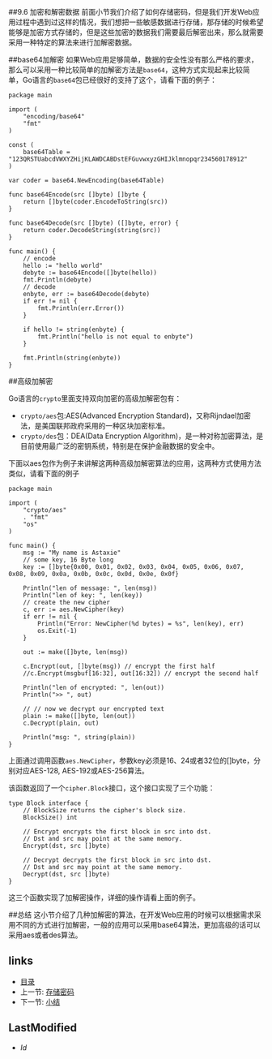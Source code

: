##9.6 加密和解密数据 
前面小节我们介绍了如何存储密码，但是我们开发Web应用过程中遇到过这样的情况，我们想把一些敏感数据进行存储，那存储的时候希望能够是加密方式存储的，但是这些加密的数据我们需要最后解密出来，那么就需要采用一种特定的算法来进行加解密数据。

##base64加解密
如果Web应用足够简单，数据的安全性没有那么严格的要求，那么可以采用一种比较简单的加解密方法是`base64`，这种方式实现起来比较简单，Go语言的`base64`包已经很好的支持了这个，请看下面的例子：

	package main

	import (
		"encoding/base64"
		"fmt"
	)

	const (
		base64Table = "123QRSTUabcdVWXYZHijKLAWDCABDstEFGuvwxyzGHIJklmnopqr234560178912"
	)

	var coder = base64.NewEncoding(base64Table)

	func base64Encode(src []byte) []byte {
		return []byte(coder.EncodeToString(src))
	}

	func base64Decode(src []byte) ([]byte, error) {
		return coder.DecodeString(string(src))
	}

	func main() {
		// encode	
		hello := "hello world"
		debyte := base64Encode([]byte(hello))
		fmt.Println(debyte)
		// decode	
		enbyte, err := base64Decode(debyte)
		if err != nil {
			fmt.Println(err.Error())
		}

		if hello != string(enbyte) {
			fmt.Println("hello is not equal to enbyte")
		}

		fmt.Println(string(enbyte))
	}

##高级加解密

Go语言的`crypto`里面支持双向加密的高级加解密包有：

- `crypto/aes`包:AES(Advanced Encryption Standard)，又称Rijndael加密法，是美国联邦政府采用的一种区块加密标准。
- `crypto/des`包：DEA(Data Encryption Algorithm)，是一种对称加密算法，是目前使用最广泛的密钥系统，特别是在保护金融数据的安全中。

下面以aes包作为例子来讲解这两种高级加解密算法的应用，这两种方式使用方法类似，请看下面的例子

	package main

    import (
    	"crypto/aes"
    	. "fmt"
    	"os"
    )

    func main() {
    	msg := "My name is Astaxie"
    	// some key, 16 Byte long
    	key := []byte{0x00, 0x01, 0x02, 0x03, 0x04, 0x05, 0x06, 0x07, 0x08, 0x09, 0x0a, 0x0b, 0x0c, 0x0d, 0x0e, 0x0f}

    	Println("len of message: ", len(msg))
    	Println("len of key: ", len(key))
    	// create the new cipher
    	c, err := aes.NewCipher(key)
    	if err != nil {
    		Println("Error: NewCipher(%d bytes) = %s", len(key), err)
    		os.Exit(-1)
    	}

    	out := make([]byte, len(msg))

    	c.Encrypt(out, []byte(msg)) // encrypt the first half
    	//c.Encrypt(msgbuf[16:32], out[16:32]) // encrypt the second half

    	Println("len of encrypted: ", len(out))
    	Println(">> ", out)

    	// // now we decrypt our encrypted text
    	plain := make([]byte, len(out))
    	c.Decrypt(plain, out)

    	Println("msg: ", string(plain))
    }

上面通过调用函数`aes.NewCipher`，参数key必须是16、24或者32位的[]byte，分别对应AES-128, AES-192或AES-256算法。

该函数返回了一个`cipher.Block`接口，这个接口实现了三个功能：

	type Block interface {
	    // BlockSize returns the cipher's block size.
	    BlockSize() int
	
	    // Encrypt encrypts the first block in src into dst.
	    // Dst and src may point at the same memory.
	    Encrypt(dst, src []byte)
	
    	// Decrypt decrypts the first block in src into dst.
    	// Dst and src may point at the same memory.
    	Decrypt(dst, src []byte)
	}

这三个函数实现了加解密操作，详细的操作请看上面的例子。

##总结
这小节介绍了几种加解密的算法，在开发Web应用的时候可以根据需求采用不同的方式进行加解密，一般的应用可以采用base64算法，更加高级的话可以采用aes或者des算法。


## links
   * [目录](<preface.md>)
   * 上一节: [存储密码](<9.5.md>)
   * 下一节: [小结](<9.7.md>)

## LastModified 
   * $Id$
